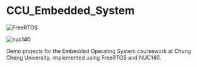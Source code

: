 # CCU_Embedded_System

![FreeRTOS](https://github.com/WJH910529/CCU_Embedded_System/blob/c7cfd1d76f9becc386576dab2497d93e551ca45e/picture/FREERTOS.jpg)

![nuc140](https://github.com/WJH910529/CCU_Embedded_System/blob/c7cfd1d76f9becc386576dab2497d93e551ca45e/picture/nuc-140.jpg)

Demo projects for the Embedded Operating System coursework at Chung Cheng University, implemented using FreeRTOS and NUC140.
